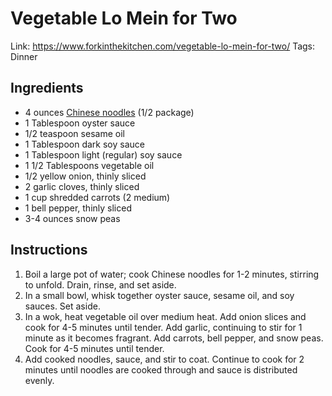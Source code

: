 # Vegetable Lo Mein for Two

Link: https://www.forkinthekitchen.com/vegetable-lo-mein-for-two/ Tags: Dinner

## Ingredients

- 4 ounces [Chinese noodles](https://www.amazon.com/gp/product/B0052P1AS4/ref=as_li_tl?ie=UTF8&camp=1789&creative=9325&creativeASIN=B0052P1AS4&linkCode=as2&tag=forinthekit-20&linkId=10c383c442cc85ec6122caa764a31d1e) (1/2 package)
- 1 Tablespoon oyster sauce
- 1/2 teaspoon sesame oil
- 1 Tablespoon dark soy sauce
- 1 Tablespoon light (regular) soy sauce
- 1 1/2 Tablespoons vegetable oil
- 1/2 yellow onion, thinly sliced
- 2 garlic cloves, thinly sliced
- 1 cup shredded carrots (2 medium)
- 1 bell pepper, thinly sliced
- 3-4 ounces snow peas

## Instructions

1.  Boil a large pot of water; cook Chinese noodles for 1-2 minutes, stirring to unfold. Drain, rinse, and set aside.
2.  In a small bowl, whisk together oyster sauce, sesame oil, and soy sauces. Set aside.
3.  In a wok, heat vegetable oil over medium heat. Add onion slices and cook for 4-5 minutes until tender. Add garlic, continuing to stir for 1 minute as it becomes fragrant. Add carrots, bell pepper, and snow peas. Cook for 4-5 minutes until tender.
4.  Add cooked noodles, sauce, and stir to coat. Continue to cook for 2 minutes until noodles are cooked through and sauce is distributed evenly.
